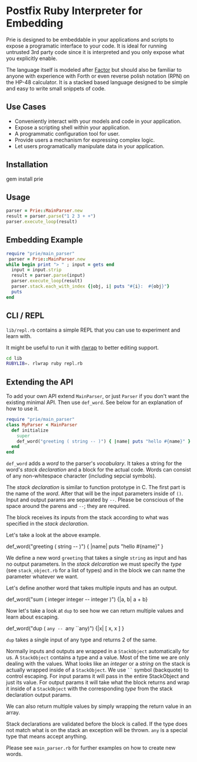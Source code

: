 Postfix Ruby Interpreter for Embedding
======================================

Prie is designed to be embeddable in your applications and scripts to expose
a programatic interface to your code.  It is ideal for running untrusted 3rd
party code since it is interpreted and you only expose what you explicitly
enable.

The language itself is modeled after [Factor](http://factorcode.org) but should
also be familiar to anyone with experience with Forth or even reverse polish
notation (RPN) on the HP-48 calculator.  It is a stacked based language designed
to be simple and easy to write small snippets of code.

Use Cases
---------

- Conveniently interact with your models and code in your application.
- Expose a scripting shell within your application.
- A programmatic configuration tool for user.
- Provide users a mechanism for expressing complex logic.
- Let users programatically manipulate data in your application.

Installation
------------

  gem install prie

Usage
-----

 ```ruby
 parser = Prie::MainParser.new
 result = parser.parse("1 2 3 + +")
 parser.execute_loop(result)
 ```


Embedding Example
-----------------
  ```ruby
  require "prie/main_parser"
   parser = Prie::MainParser.new
  while begin print "> " ; input = gets end
    input = input.strip
    result = parser.parse(input)
    parser.execute_loop(result)
    parser.stack.each_with_index {|obj, i| puts "#{i}:  #{obj}"}
    puts
  end 
  ```

CLI / REPL
----------

`lib/repl.rb` contains a simple REPL that you can use to experiment and learn with.

It might be useful to run it with [rlwrap](http://utopia.knoware.nl/~hlub/uck/rlwrap/#rlwrap) to
better editing support.

  ```bash
  cd lib
  RUBYLIB=. rlwrap ruby repl.rb
  ```

Extending the API
-----------------

To add your own API extend `MainParser`, or just `Parser` if you don't want the existing minimal API.
Then use `def_word`.  See below for an explanation of how to use it.

  ```ruby
  require "prie/main_parser"
  class MyParser < MainParser
    def initialize
      super
      def_word("greeting ( string -- )") { |name| puts "hello #{name}" }
    end
  end
  ```

`def_word` adds a _word_ to the parser's _vocabulary_.  It takes a string for the word's _stack declaration_
and a block for the actual code.  Words can consist of any non-whitespace character (including sepcial symbols).

The _stack declaration_ is similar to function prototype in C.  The first part is the name of the _word_.
After that will be the input parameters inside of `()`.  Input and output params are separated by `--`.  Please
be conscious of the space around the parens and `--`; they are required.

The block receives its inputs from the stack according to what was specified in the _stack declaration_.

Let's take a look at the above example.

  def_word("greeting ( string -- )") { |name| puts "hello #{name}" }

We define a new word `greeting` that takes a single `string` as input and has no output parameters.
In the _stack delcaration_ we must specify the _type_ (see `stack_object.rb` for a list of types) and in the block
we can name the parameter whatever we want.

Let's define another word that takes multiple inputs and has an output.

  def_word("sum ( integer integer -- integer )") {|a, b| a + b}

Now let's take a look at `dup` to see how we can return multiple values and learn about escaping.

  def_word("dup ( ``any -- ``any ``any)") {|x| [ x, x ] }

`dup` takes a single input of any type and returns 2 of the same.

Normally inputs and outputs are wrapped in a `StackObject` automatically for us.  A `StackObject` contains a type
and a value.  Most of the time we are only dealing with the values.  What looks like an _integer_ or a _string_ on
the stack is actually wrapped inside of a `StackObject`.  We use ` `` ` symbol (backquote) to control escaping.
For input params it will pass in the entire StackObject and just its value.  For output params it will take what
the block returns and wrap it inside of a `StackObject` with the corresponding _type_ from the stack declaration output
params.

We can also return multiple values by simply wrapping the return value in an array.

Stack declarations are validated before the block is called.  If the type does not match what is on the stack an
exception will be thrown.  `any` is a special type that means accept anything.

Please see `main_parser.rb` for further examples on how to create new words.
